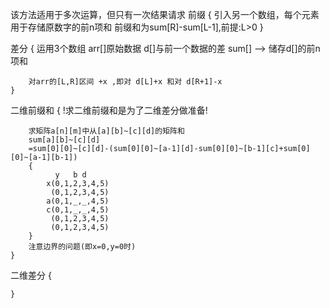 该方法适用于多次运算，但只有一次结果请求
前缀
    {
        引入另一个数组，每个元素用于存储原数字的前n项和
        前缀和为sum[R]-sum[L-1],前提:L>0
    }

差分
    {
        运用3个数组
        arr[]原始数据
        d[]与前一个数据的差
        sum[] --> 储存d[]的前n项和

        对arr的[L,R]区间 +x ,即对 d[L]+x 和对 d[R+1]-x
    }

二维前缀和
    {
        !求二维前缀和是为了二维差分做准备!
        
        求矩阵a[n][m]中从[a][b]~[c][d]的矩阵和
        sum[a][b]~[c][d]
        =sum[0][0]~[c][d]-(sum[0][0]~[a-1][d]-sum[0][0]~[b-1][c]+sum[0][0]~[a-1][b-1])
        {
              y   b d
            x(0,1,2,3,4,5)
             (0,1,2,3,4,5)
            a(0,1,_,_,4,5)
            c(0,1,_,_,4,5)
             (0,1,2,3,4,5)
             (0,1,2,3,4,5)
        }
        注意边界的问题(即x=0,y=0时)
    }

二维差分
    {

    }